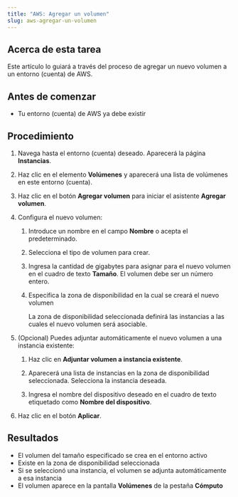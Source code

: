 ```yaml
---
title: "AWS: Agregar un volumen"
slug: aws-agregar-un-volumen
---
```


## Acerca de esta tarea

Este artículo lo guiará a través del proceso de agregar un nuevo volumen a un entorno (cuenta) de AWS.

## Antes de comenzar

- Tu entorno (cuenta) de AWS ya debe existir

## Procedimiento

1. Navega hasta el entorno (cuenta) deseado. Aparecerá la página **Instancias**.

2. Haz clic en el elemento **Volúmenes** y aparecerá una lista de volúmenes en este entorno (cuenta).

3. Haz clic en el botón **Agregar volumen** para iniciar el asistente **Agregar volumen**.

4. Configura el nuevo volumen:

     1. Introduce un nombre en el campo **Nombre** o acepta el predeterminado.

     2. Selecciona el tipo de volumen para crear.

     3. Ingresa la cantidad de gigabytes para asignar para el nuevo volumen en el cuadro de texto **Tamaño**. El volumen debe ser un número entero.

     4. Especifica la zona de disponibilidad en la cual se creará el nuevo volumen

          La zona de disponibilidad seleccionada definirá las instancias a las cuales el nuevo volumen será asociable.

5. \(Opcional\) Puedes adjuntar automáticamente el nuevo volumen a una instancia existente:

     1. Haz clic en **Adjuntar volumen a instancia existente**.

     2. Aparecerá una lista de instancias en la zona de disponibilidad seleccionada. Selecciona la instancia deseada.

     3. Ingresa el nombre del dispositivo deseado en el cuadro de texto etiquetado como **Nombre del dispositivo**.

6. Haz clic en el botón **Aplicar**.

## Resultados

- El volumen del tamaño especificado se crea en el entorno activo
- Existe en la zona de disponibilidad seleccionada
- Si se seleccionó una instancia, el volumen se adjunta automáticamente a esa instancia
- El volumen aparece en la pantalla **Volúmenes** de la pestaña **Cómputo**
